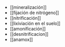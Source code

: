 

- [[mineralización]]
- [[fijación de nitrógeno]]
- [[nitrificación]]
- [[lixiviación en el suelo]]
- [[amonificación]]
- [[desnitrificacion]]
- [[anamox]]